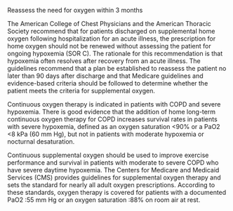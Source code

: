 Reassess the need for oxygen within 3 months

The American College of Chest Physicians and the American Thoracic Society recommend that for patients discharged on supplemental home oxygen following hospitalization for an acute illness, the prescription for home oxygen should not be renewed without assessing the patient for ongoing hypoxemia (SOR C). The rationale for this recommendation is that hypoxemia often resolves after recovery from an acute illness. The guidelines recommend that a plan be established to reassess the patient no later than 90 days after discharge and that Medicare guidelines and evidence-based criteria should be followed to determine whether the patient meets the criteria for supplemental oxygen.

Continuous oxygen therapy is indicated in patients with COPD and severe hypoxemia. There is good evidence that the addition of home long-term continuous oxygen therapy for COPD increases survival rates in patients with severe hypoxemia, defined as an oxygen saturation <90% or a PaO2 <8 kPa (60 mm Hg), but not in patients with moderate hypoxemia or nocturnal desaturation.

Continuous supplemental oxygen should be used to improve exercise performance and survival in patients with moderate to severe COPD who have severe daytime hypoxemia. The Centers for Medicare and Medicaid Services (CMS) provides guidelines for supplemental oxygen therapy and sets the standard for nearly all adult oxygen prescriptions. According to these standards, oxygen therapy is covered for patients with a documented PaO2 :55 mm Hg or an oxygen saturation :88% on room air at rest.